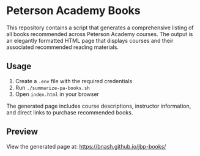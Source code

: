 # Peterson Academy Books

This repository contains a script that generates a comprehensive listing of all books recommended across Peterson Academy courses. The output is an elegantly formatted HTML page that displays courses and their associated recommended reading materials.

## Usage

1. Create a `.env` file with the required credentials
2. Run `./summarize-pa-books.sh`
3. Open `index.html` in your browser

The generated page includes course descriptions, instructor information, and direct links to purchase recommended books.

## Preview

View the generated page at: https://bnash.github.io/jbp-books/
